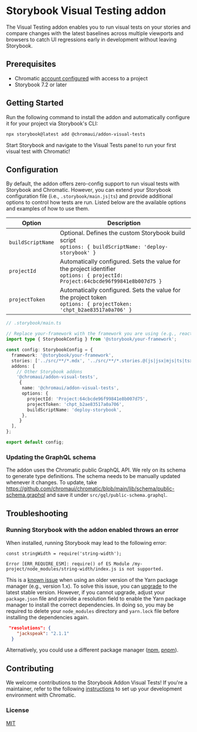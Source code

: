 # Storybook Visual Testing addon

The Visual Testing addon enables you to run visual tests on your stories and compare changes with the latest baselines across multiple viewports and browsers to catch UI regressions early in development without leaving Storybook.


## Prerequisites

- Chromatic [account configured](https://www.chromatic.com/docs/setup#sign-up) with access to a project
- Storybook 7.2 or later

## Getting Started

Run the following command to install the addon and automatically configure it for your project via Storybook's CLI:

```shell
npx storybook@latest add @chromaui/addon-visual-tests
```

Start Storybook and navigate to the Visual Tests panel to run your first visual test with Chromatic!

## Configuration

By default, the addon offers zero-config support to run visual tests with Storybook and Chromatic. However, you can extend your Storybook configuration file (i.e., `.storybook/main.js|ts`) and provide additional options to control how tests are run. Listed below are the available options and examples of how to use them.


| Option            | Description                                                                                                                          |
| ----------------- | ------------------------------------------------------------------------------------------------------------------------------------ |
| `buildScriptName` | Optional. Defines the custom Storybook build script <br/> `options: { buildScriptName: 'deploy-storybook' }`                         |
| `projectId`       | Automatically configured. Sets the value for the project identifier <br/> `options: { projectId: Project:64cbcde96f99841e8b007d75 }` |
| `projectToken`    | Automatically configured. Sets the value for the project token <br/> `options: { projectToken: 'chpt_b2ae83517a0a706' }`             |


```ts
// .storybook/main.ts

// Replace your-framework with the framework you are using (e.g., react-webpack5, vue3-vite)
import type { StorybookConfig } from '@storybook/your-framework';

const config: StorybookConfig = {
  framework: '@storybook/your-framework',
  stories: ['../src/**/*.mdx', '../src/**/*.stories.@(js|jsx|mjs|ts|tsx)'],
  addons: [
    // Other Storybook addons
    '@chromaui/addon-visual-tests',
     {
      name: '@chromaui/addon-visual-tests',
      options: {
        projectId: 'Project:64cbcde96f99841e8b007d75',
        projectToken: 'chpt_b2ae83517a0a706',
        buildScriptName: 'deploy-storybook',
      },
     }
  ],
};

export default config;
```

### Updating the GraphQL schema

The addon uses the Chromatic public GraphQL API. We rely on its schema to generate type definitions. The schema needs to be manually updated whenever it changes.
To update, take https://github.com/chromaui/chromatic/blob/main/lib/schema/public-schema.graphql and save it under `src/gql/public-schema.graphql`.

## Troubleshooting

### Running Storybook with the addon enabled throws an error

When installed, running Storybook may lead to the following error:

```shell
const stringWidth = require('string-width');

Error [ERR_REQUIRE_ESM]: require() of ES Module /my-project/node_modules/string-width/index.js is not supported.
```

This is a [known issue](https://github.com/storybookjs/storybook/issues/22431#issuecomment-1630086092) when using an older version of the Yarn package manager (e.g., version 1.x). To solve this issue, you can [upgrade](https://yarnpkg.com/migration/guide) to the latest stable version. However, if you cannot upgrade, adjust your `package.json` file and provide a resolution field to enable the Yarn package manager to install the correct dependencies. In doing so, you may be required to delete your `node_modules` directory and `yarn.lock` file before installing the dependencies again.

```json
 "resolutions": {
    "jackspeak": "2.1.1"
  }
```

Alternatively, you could use a different package manager ([npm](https://www.npmjs.com/), [pnpm](https://pnpm.io/installation)).


## Contributing

We welcome contributions to the Storybook Addon Visual Tests! If you're a maintainer, refer to the following [instructions](./Development.md) to set up your development environment with Chromatic.

### License

[MIT](https://github.com/storybookjs/addon-coverage/blob/main/LICENSE)
